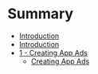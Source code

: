 # Summary

* [Introduction](readmemd.md)
* [Introduction](introduction.md)
* [1 - Creating App Ads](1_creating-ads/1_Creating-App-Ads.md)
   * [Creating App Ads](1_creating-ads/creating_app_ads.md)

